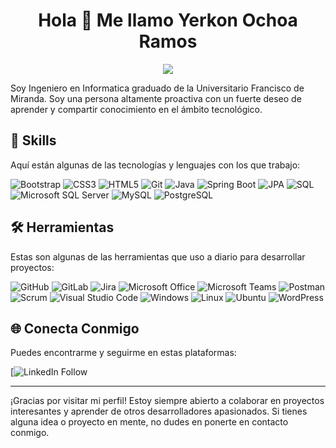 
<h1 align="center">Hola 👋 Me llamo Yerkon Ochoa Ramos</h1>

<p align="center">
  <img src="img/portafolio.png">
</p>

Soy Ingeniero en Informatica graduado de la Universitario Francisco de Miranda. Soy una persona altamente proactiva con un fuerte deseo de aprender y compartir conocimiento en el ámbito tecnológico.

## 🌟 Skills

Aquí están algunas de las tecnologías y lenguajes con los que trabajo:

![Bootstrap](https://img.shields.io/static/v1?style=for-the-badge&message=Bootstrap&color=7952B3&logo=Bootstrap&logoColor=FFFFFF&label=)
![CSS3](https://img.shields.io/static/v1?style=for-the-badge&message=CSS3&color=1572B6&logo=CSS3&logoColor=FFFFFF&label=)
![HTML5](https://img.shields.io/static/v1?style=for-the-badge&message=HTML5&color=E34F26&logo=HTML5&logoColor=FFFFFF&label=)
![Git](https://img.shields.io/static/v1?style=for-the-badge&message=Git&color=F05032&logo=Git&logoColor=FFFFFF&label=)
![Java](https://img.shields.io/static/v1?style=for-the-badge&message=Java&color=007396&logo=Java&logoColor=FFFFFF&label=)
![Spring Boot](https://img.shields.io/static/v1?style=for-the-badge&message=Spring+Boot&color=6DB33F&logo=Spring+Boot&logoColor=FFFFFF&label=)
![JPA](https://img.shields.io/static/v1?style=for-the-badge&message=JPA&color=59666C&logo=Hibernate&logoColor=FFFFFF&label=)
![SQL](https://img.shields.io/static/v1?style=for-the-badge&message=SQL&color=CC2927&logo=Microsoft%20SQL%20Server&logoColor=FFFFFF&label=)
![Microsoft SQL Server](https://img.shields.io/static/v1?style=for-the-badge&message=Microsoft+SQL+Server&color=CC2927&logo=Microsoft+SQL+Server&logoColor=FFFFFF&label=)
![MySQL](https://img.shields.io/static/v1?style=for-the-badge&message=MySQL&color=4479A1&logo=MySQL&logoColor=FFFFFF&label=)
![PostgreSQL](https://img.shields.io/static/v1?style=for-the-badge&message=PostgreSQL&color=336791&logo=PostgreSQL&logoColor=FFFFFF&label=)

## 🛠️ Herramientas

Estas son algunas de las herramientas que uso a diario para desarrollar proyectos:

![GitHub](https://img.shields.io/static/v1?style=for-the-badge&message=GitHub&color=181717&logo=GitHub&logoColor=FFFFFF&label=)
![GitLab](https://img.shields.io/static/v1?style=for-the-badge&message=GitLab&color=FC6D26&logo=GitLab&logoColor=FFFFFF&label=)
![Jira](https://img.shields.io/static/v1?style=for-the-badge&message=Jira&color=0052CC&logo=Jira&logoColor=FFFFFF&label=)
![Microsoft Office](https://img.shields.io/static/v1?style=for-the-badge&message=Microsoft+Office&color=D83B01&logo=Microsoft+Office&logoColor=FFFFFF&label=)
![Microsoft Teams](https://img.shields.io/static/v1?style=for-the-badge&message=Microsoft+Teams&color=6264A7&logo=Microsoft+Teams&logoColor=FFFFFF&label=)
![Postman](https://img.shields.io/static/v1?style=for-the-badge&message=Postman&color=FF6C37&logo=Postman&logoColor=FFFFFF&label=)
![Scrum](https://img.shields.io/static/v1?style=for-the-badge&message=Scrum&color=009FDA&logo=Scrum+Alliance&logoColor=FFFFFF&label=)
![Visual Studio Code](https://img.shields.io/static/v1?style=for-the-badge&message=Visual+Studio+Code&color=007ACC&logo=Visual+Studio+Code&logoColor=FFFFFF&label=)
![Windows](https://img.shields.io/static/v1?style=for-the-badge&message=Windows&color=0078D6&logo=Windows&logoColor=FFFFFF&label=)
![Linux](https://img.shields.io/static/v1?style=for-the-badge&message=Linux&color=FCC624&logo=Linux&logoColor=000000&label=)
![Ubuntu](https://img.shields.io/static/v1?style=for-the-badge&message=Ubuntu&color=E95420&logo=Ubuntu&logoColor=FFFFFF&label=)
![WordPress](https://img.shields.io/static/v1?style=for-the-badge&message=WordPress&color=21759B&logo=WordPress&logoColor=FFFFFF&label=)  

## 🌐 Conecta Conmigo

Puedes encontrarme y seguirme en estas plataformas:

[![LinkedIn Follow](www.linkedin.com/in/yerkon-ochoa-ramos-3425731a3)

---
¡Gracias por visitar mi perfil! Estoy siempre abierto a colaborar en proyectos interesantes y aprender de otros desarrolladores apasionados. Si tienes alguna idea o proyecto en mente, no dudes en ponerte en contacto conmigo.
